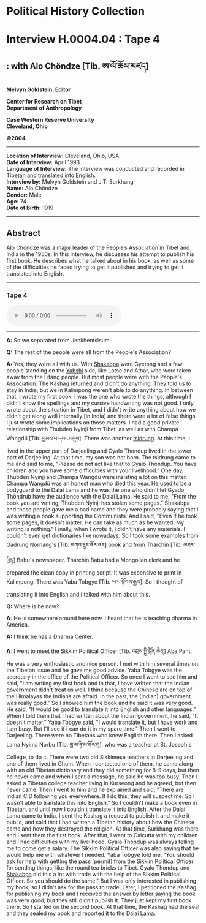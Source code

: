 # Political History Collection  
# Interview H.0004.04 : Tape 4  
##  : with Alo Chöndze [Tib. ཨ་ལོ་ཆོས་མཛད]  
  
**Melvyn Goldstein, Editor**  

**Center for Research on Tibet**  
**Department of Anthropology**  

**Case Western Reserve University**  
**Cleveland, Ohio**  

**©2004**  

---  
**Location of Interview:** Cleveland, Ohio, USA  
**Date of Interview:** April 1993  
**Language of Interview:** The interview was conducted and recorded in Tibetan and translated into English.  
**Interview by:** Melvyn Goldstein and J.T. Surkhang  
**Name:** Alo Chöndze  
**Gender:** Male  
**Age:** 74  
**Date of Birth:** 1919  
  
---  
## Abstract  

 Alo Chöndze was a major leader of the People’s Association in Tibet and India in the 1950s. In this interview, he discusses his attempt to publish his first book. He describes what he talked about in his book, as well as some of the difficulties he faced trying to get it published and trying to get it translated into English.   

---  
### Tape 4  

<audio controls>
<source src="https://tile.loc.gov/storage-services/service/asian/asiantoha/H_0004_04/H_0004_04.mp3" type="audio/mp3">
Your browser does not support the audio element.
</audio>  

---

**A:**  So we separated from Jenkhentsisum.   

**Q:**  The rest of the people were all from the People's Association?   

**A:**  Yes, they were all with us. With <a href="#" data-tooltip="[tib. ཞྭ་སྒབ་པ] The name of the family of an important lay official during the 1940s and 1950s.">Shakabpa</a> were Gyetong and a few people standing on the <a href="#" data-tooltip="[tib. ཡབ་གཞིས] 1. The title given to a family of a Dalai Lama. 2. When used by itself, e.g., Yabshi&#x27;s house, it refers to the family of the current Dalai Lama.">Yabshi</a> side, like Lotse and Athar, who were taken away from the Litang people. But most people were with the People's Association. The Kashag returned and didn't do anything. They told us to stay in India, but we in Kalimpong weren't able to do anything. In between that, I wrote my first book. I was the one who wrote the things, although I didn't know the spellings and my cursive handwriting was not good. I only wrote about the situation in Tibet, and I didn't write anything about how we didn't get along well internally [in India] and there were a lot of false things. I just wrote some implications on those matters. I had a good private relationship with Thubden Nyinji from Tibet, as well as with Champa Wangdü [Tib. བྱམས་པ་དབང་འདུས]. There was another <a href="#" data-tooltip="[tib. རྩེ་དྲུང] A monk official in the Tibetan government.">tsidrung</a>. At this time, I lived in the upper part of Darjeeling and Gyalo Thondup lived in the lower part of Darjeeling. At that time, my son was not born. The tsidrung came to me and said to me, "Please do not act like that to Gyalo Thondup. You have children and you have some difficulties with your livelihood." One day, Thubden Nyinji and Champa Wangdü were insisting a lot on this matter. Champa Wangdü was an honest man who died this year. He used to be a bodyguard to the Dalai Lama and he was the one who didn't let Gyado Thöndrub have the audience with the Dalai Lama. He said to me, "From the book you are writing, Thubden Nyinji has stolen some pages." Shakabpa and those people gave me a bad name and they were probably saying that I was writing a book supporting the Communists. And I said, "Even if he took some pages, it doesn't matter. He can take as much as he wanted. My writing is nothing." Finally, when I wrote it, I didn't have any materials. I couldn't even get dictionaries like nowadays. So I took some examples from Gadrung Nornang's [Tib. བཀའ་དྲུང་ནོར་ནང] book and from Tharchin [Tib. མཐར་ཕྱིན] Babu's newspaper. Tharchin Babu had a Mongolian clerk and he prepared the clean copy in printing script. It was expensive to print in Kalimpong. There was Yaba Tobgye [Tib. ཡ་པ་སྟོབས་རྒྱས]. So I thought of translating it into English and I talked with him about this.   

**Q:**  Where is he now?   

**A:**  He is somewhere around here now. I heard that he is teaching dharma in America.   

**A:**  I think he has a Dharma Center.   

**A:**  I went to meet the Sikkim Political Officer [Tib. འབྲས་སྤྱི་བློན་ཆེན] Aba Pant. He was a very enthusiastic and nice person. I met with him several times on the Tibetan issue and he gave me good advice. Yaba Tobgye was the secretary in the office of the Political Officer. So once I went to see him and said, "I am writing my first book and in that, I have written that the Indian government didn't treat us well. I think because the Chinese are on top of the Himalayas the Indians are afraid. In the past, the (Indian) government was really good." So I showed him the book and he said it was very good. He said, "It would be good to translate it into English and other languages." When I told them that I had written about the Indian government, he said, "It doesn't matter." Yaba Tobgye said, "I would translate it, but I have work and I am busy. But I'll see if I can do it in my spare time." Then I went to Darjeeling. There were no Tibetans who knew English there. Then I asked Lama Nyima Norbu [Tib. བླ་མ་ཉི་མ་ནོར་བུ], who was a teacher at St. Joseph's College, to do it. There were two old Sikkimese teachers in Darjeeling and one of them lived in Ghum. When I contacted one of them, he came along with an old Tibetan dictionary and they did something for 8-9 days, but then he never came and when I sent a message, he said he was too busy. Then I asked a Tibetan college teacher living in Kurseong and he agreed, but then never came. Then I went to him and he explained and said, "There are Indian CID following you everywhere. If I do this, they will suspect me. So I wasn't able to translate this into English." So I couldn't make a book even in Tibetan, and until now I couldn't translate it into English. After the Dalai Lama came to India, I sent the Kashag a request to publish it and make it public, and said that I had written a Tibetan history about how the Chinese came and how they destroyed the religion. At that time, Surkhang was there and I sent them the first book. After that, I went to Calcutta with my children and I had difficulties with my livelihood. Gyalo Thondup was always telling me to come get a salary. The Sikkim Political Officer was also saying that he would help me with whatever I needed. Yaba Tobgye told me, "You should ask for help with getting the pass [permit] from the Sikkim Political Officer for sending things, like the round tea bricks to Tibet. Gyalo Thondup and <a href="#" data-tooltip="[tib. ཞྭ་སྒབ་པ] The name of the family of an important lay official during the 1940s and 1950s.">Shakabpa</a> did this a lot with trade with the help of the Sikkim Political Officer. So you should do the same." But I was only interested in publishing my book, so I didn't ask for the pass to trade. Later, I petitioned the Kashag for publishing my book and I received the answer by letter saying the book was very good, but they still didn't publish it. They just kept my first book there. So I started on the second book. At that time, the Kashag had the seal and they sealed my book and reported it to the Dalai Lama.   

